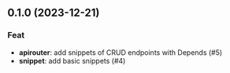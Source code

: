 ## 0.1.0 (2023-12-21)

### Feat

- **apirouter**: add snippets of CRUD endpoints with Depends (#5)
- **snippet**: add basic snippets (#4)

